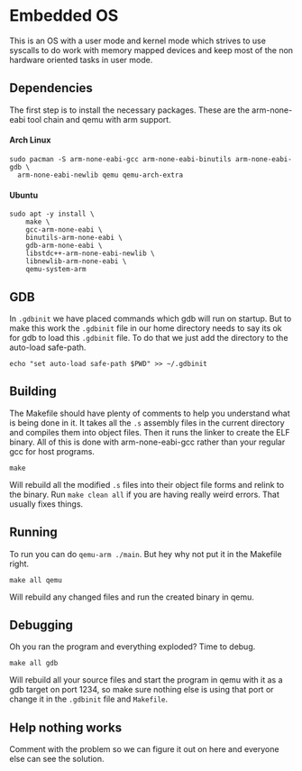 # Embedded OS

This is an OS with a user mode and kernel mode which strives to use syscalls to
do work with memory mapped devices and keep most of the non hardware oriented
tasks in user mode.

## Dependencies

The first step is to install the necessary packages. These are the
arm-none-eabi tool chain and qemu with arm support.

#### Arch Linux

```
sudo pacman -S arm-none-eabi-gcc arm-none-eabi-binutils arm-none-eabi-gdb \
  arm-none-eabi-newlib qemu qemu-arch-extra
```

#### Ubuntu

```
sudo apt -y install \
    make \
    gcc-arm-none-eabi \
    binutils-arm-none-eabi \
    gdb-arm-none-eabi \
    libstdc++-arm-none-eabi-newlib \
    libnewlib-arm-none-eabi \
    qemu-system-arm
```

## GDB

In `.gdbinit` we have placed commands which gdb will run on startup. But to
make this work the `.gdbinit` file in our home directory needs to say its ok
for gdb to load this `.gdbinit` file. To do that we just add the directory to
the auto-load safe-path.

```
echo "set auto-load safe-path $PWD" >> ~/.gdbinit
```

## Building

The Makefile should have plenty of comments to help you understand what is
being done in it. It takes all the `.s` assembly files in the current directory
and compiles them into object files. Then it runs the linker to create the ELF
binary. All of this is done with arm-none-eabi-gcc rather than your regular
gcc for host programs.

```
make
```

Will rebuild all the modified `.s` files into their object file forms and
relink to the binary. Run `make clean all` if you are having really weird
errors. That usually fixes things.

## Running

To run you can do `qemu-arm ./main`. But hey why not put it in the Makefile
right.

```
make all qemu
```

Will rebuild any changed files and run the created binary in qemu.

## Debugging

Oh you ran the program and everything exploded? Time to debug.

```
make all gdb
```

Will rebuild all your source files and start the program in qemu with it as a
gdb target on port 1234, so make sure nothing else is using that port or change
it in the `.gdbinit` file and `Makefile`.

## Help nothing works

Comment with the problem so we can figure it out on here and everyone else can
see the solution.
